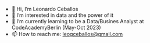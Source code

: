 - 👋 Hi, I’m Leonardo Ceballos
- 👀 I’m interested in data and the power of it
- 🌱 I’m currently learning to be a Data/Busines Analyst at CodeAcademyBerlin (May-Oct 2023)
- 📫 How to reach me: leogceballos@gmail.com

<!---
LeoCeb/LeoCeb is a ✨ special ✨ repository because its `README.md` (this file) appears on your GitHub profile.
You can click the Preview link to take a look at your changes.
--->

